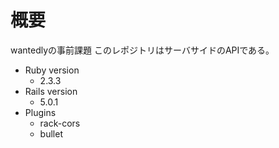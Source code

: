 # 概要
wantedlyの事前課題
このレポジトリはサーバサイドのAPIである。

* Ruby version
    *  2.3.3
* Rails version
    *  5.0.1
* Plugins
    * rack-cors
    * bullet
